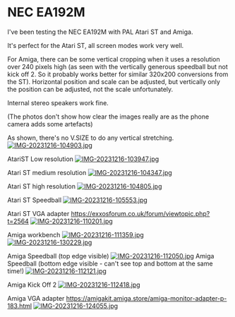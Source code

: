 # NEC EA192M

I've been testing the NEC EA192M with PAL Atari ST and Amiga.

It's perfect for the Atari ST, all screen modes work very well.

For Amiga, there can be some vertical cropping when it uses a resolution over 240 pixels high (as seen with the vertically generous speedball but not kick off 2. So it probably works better for similar 320x200 conversions from the ST).
Horizontal position and scale can be adjusted, but vertically only the position can be adjusted, not the scale unfortunately.

Internal stereo speakers work fine. 

(The photos don't show how clear the images really are as the phone camera adds some artefacts)

As shown, there's no V.SIZE to do any vertical stretching.
[![IMG-20231216-104903.jpg](https://i.postimg.cc/J4YM2qPv/IMG-20231216-104903.jpg)](https://postimg.cc/tY6K1h0N)

AtariST Low resolution
[![IMG-20231216-103947.jpg](https://i.postimg.cc/Jzt4rgsR/IMG-20231216-103947.jpg)](https://postimg.cc/gxFP4gy7)

Atari ST medium resolution
[![IMG-20231216-104347.jpg](https://i.postimg.cc/fWjbBY4Q/IMG-20231216-104347.jpg)](https://postimg.cc/7bhDLGYK)

Atari ST high resolution
[![IMG-20231216-104805.jpg](https://i.postimg.cc/HskTzK4b/IMG-20231216-104805.jpg)](https://postimg.cc/4njCNW03)

Atari ST Speedball
[![IMG-20231216-105553.jpg](https://i.postimg.cc/xjswfdMb/IMG-20231216-105553.jpg)](https://postimg.cc/F1LWGNP9)

Atari ST VGA adapter
https://exxosforum.co.uk/forum/viewtopic.php?t=2564
[![IMG-20231216-110201.jpg](https://i.postimg.cc/6QLPD6Bq/IMG-20231216-110201.jpg)](https://postimg.cc/HJn3Mgc1)

Amiga workbench
[![IMG-20231216-111359.jpg](https://i.postimg.cc/VLxHv065/IMG-20231216-111359.jpg)](https://postimg.cc/N5xxPMRw)
[![IMG-20231216-130229.jpg](https://i.postimg.cc/k5XZP3Gy/IMG-20231216-130229.jpg)](https://postimg.cc/WdCS0yMD)

Amiga Speedball (top edge visible)
[![IMG-20231216-112050.jpg](https://i.postimg.cc/Z5zV4k7d/IMG-20231216-112050.jpg)](https://postimg.cc/Lnvz3WM9)
Amiga Speedball (bottom edge visible - can't see top and bottom at the same time!)
[![IMG-20231216-112121.jpg](https://i.postimg.cc/GpcKTF13/IMG-20231216-112121.jpg)](https://postimg.cc/TK4gZWwB)

Amiga Kick Off 2
[![IMG-20231216-112418.jpg](https://i.postimg.cc/P5bKq69F/IMG-20231216-112418.jpg)](https://postimg.cc/Wd30W72M)

Amiga VGA adapter
https://amigakit.amiga.store/amiga-monitor-adapter-p-183.html
[![IMG-20231216-124055.jpg](https://i.postimg.cc/W17KybN3/IMG-20231216-124055.jpg)](https://postimg.cc/qNzjhrCV)



